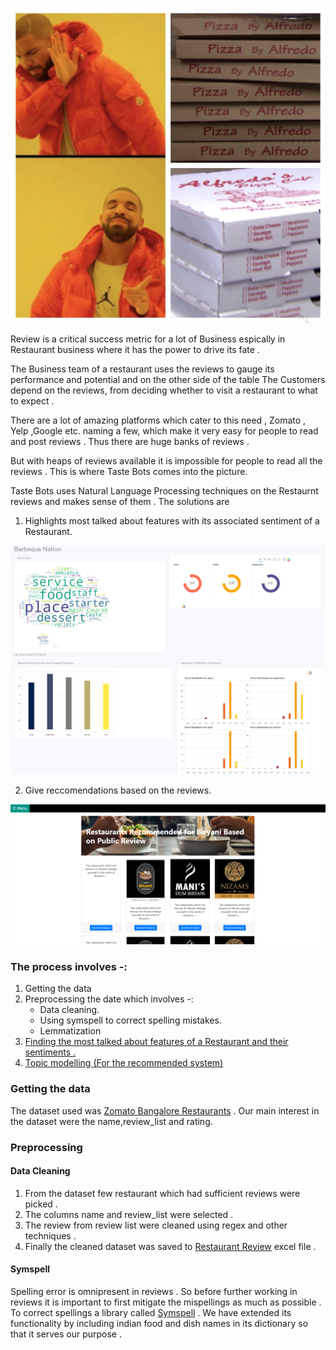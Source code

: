 
![alt text](/Image/alfredo.jpg)

Review is a critical success metric for a lot of Business espically in Restaurant business where it has the power to drive its fate . 

The Business team of a restaurant uses the reviews to gauge its performance and potential and on the other side of the table The Customers depend on the reviews, from deciding whether to visit a restaurant to what to expect .

There are a lot of amazing platforms which cater to this need , Zomato , Yelp ,Google etc. naming a few, which make it very easy for people to read and post reviews . Thus there are huge banks of reviews . 

But with heaps of reviews available it is impossible for people to read all the reviews . This is where Taste Bots comes into the picture.


Taste Bots uses Natural Language Processing techniques on the Restaurnt reviews and makes sense of them . The solutions are

1) <a name="top1">Highlights most talked about features with its associated sentiment of a Restaurant.</a>

![alt text](/Image/blog1.png)
![alt text](/Image/blog3.png)

2) <a name="top2">Give reccomendations based on the reviews.</a>

![alt text](/Image/blog2.png)

### The process involves -:
1. Getting the data
2. Preprocessing the date which involves -:
      - Data cleaning.
      - Using symspell to correct spelling mistakes.
      - Lemmatization
3. [Finding the most talked about features of a Restaurant and their sentiments .](#top1)  
4. [Topic modelling (For the recommended system)](#top2)


### Getting the data
The dataset used was <a href="https://www.kaggle.com/himanshupoddar/zomato-bangalore-restaurants">Zomato Bangalore Restaurants</a> .
Our main interest in the dataset were the  name,review_list and rating.

### Preprocessing
#### Data Cleaning

1. From the dataset few restaurant which had sufficient reviews were picked .
2. The columns name and review_list were selected .
3. The review from review list were cleaned using regex and other techniques .
4. Finally the cleaned dataset was saved to <a href="https://github.com/codedribbler/Taste-Bots/blob/master/Code/Restaurant_Review.xlsx">Restaurant Review</a> excel file .


#### Symspell
Spelling error is omnipresent in reviews . So before further working in reviews it is important to first mitigate the mispellings as much as possible .
To correct spellings a library called <a href="https://github.com/wolfgarbe/SymSpell">Symspell</a> . We have extended its functionality by including indian food and dish names in its dictionary so that it serves our purpose .





